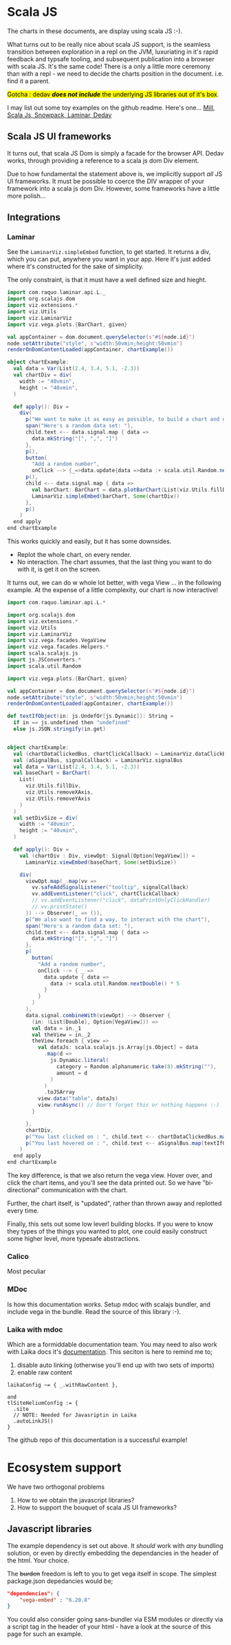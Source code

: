 # Scala JS

The charts in these documents, are display using scala JS :-).

What turns out to be really nice about scala JS support, is the seamless transition between exploration in a repl  on the JVM, luxuriating in it's rapid feedback and typsafe tooling, and subsequent publication into a browser with scala JS. It's the same code! There is a only a little more ceremony than with a repl - we need to decide the charts position in the document. i.e. find it a parent.

<mark>Gotcha : dedav ***does not include*** the underlying JS libraries out of it's box</mark>.

I may list out some toy examples on the github readme. Here's one...
[Mill, Scala Js, Snowpack, Laminar, Dedav](https://github.com/Quafadas/scalajs-snowpack-example)

## Scala JS UI frameworks
It turns out, that scala JS Dom is simply a facade for the browser API. Dedav works, through providing a reference to a scala js dom Div element.

Due to how fundamental the statement above is, we implicitly support _all_ JS UI frameworks. It must be possible to coerce the DIV wrapper of your framework into a scala js dom Div. However, some frameworks have a little more polish...

## Integrations

### Laminar

See the `LaminarViz.simpleEmbed` function, to get started. It returns a div, which you can put, anywhere you want in your app. Here it's just added where it's constructed for the sake of simplicity.

The only constraint, is that it must have a well defined size and hieght.

```scala mdoc:js
import com.raquo.laminar.api.L._
import org.scalajs.dom
import viz.extensions.*
import viz.Utils
import viz.LaminarViz
import viz.vega.plots.{BarChart, given}

val appContainer = dom.document.querySelector(s"#${node.id}")
node.setAttribute("style", s"width:50vmin;height:50vmin")
renderOnDomContentLoaded(appContainer, chartExample())

object chartExample:
  val data = Var(List(2.4, 3.4, 5.1, -2.3))
  val chartDiv = div(
    width := "40vmin",
    height := "40vmin",
  )

  def apply(): Div =
    div(
      p("We want to make it as easy as possible, to build a chart and get our data into it."),
      span("Here's a random data set: "),
      child.text <-- data.signal.map { data =>
        data.mkString("[", ",", "]")
      },
      p(),
      button(
        "Add a random number",
        onClick --> {_=>data.update{data =>data :+ scala.util.Random.nextDouble() * 5}}),
      p(),
      child <-- data.signal.map { data =>
        val barChart: BarChart = data.plotBarChart(List(viz.Utils.fillDiv))
        LaminarViz.simpleEmbed(barChart, Some(chartDiv))
      },
      p()
    )
  end apply
end chartExample

```

This works quickly and easily, but it has some downsides.

- Replot the whole chart, on every render.
- No interaction. The chart assumes, that the last thing you want to do with it, is get it on the screen.

It turns out, we can do w whole lot better, with vega View ... in the following example. At the expense of a little complexity, our chart is now interactive!

```scala mdoc:js
import com.raquo.laminar.api.L.*

import org.scalajs.dom
import viz.extensions.*
import viz.Utils
import viz.LaminarViz
import viz.vega.facades.VegaView
import viz.vega.facades.Helpers.*
import scala.scalajs.js
import js.JSConverters.*
import scala.util.Random

import viz.vega.plots.{BarChart, given}

val appContainer = dom.document.querySelector(s"#${node.id}")
node.setAttribute("style", s"width:50vmin;height:50vmin")
renderOnDomContentLoaded(appContainer, chartExample())

def textIfObject(in: js.UndefOr[js.Dynamic]): String =
  if in == js.undefined then "undefined"
  else js.JSON.stringify(in.get)


object chartExample:
  val (chartDataClickedBus, chartClickCallback) = LaminarViz.dataClickBus
  val (aSignalBus, signalCallback) = LaminarViz.signalBus
  val data = Var(List(2.4, 3.4, 5.1, -2.3))
  val baseChart = BarChart(
    List(
      viz.Utils.fillDiv,
      viz.Utils.removeXAxis,
      viz.Utils.removeYAxis
    )
  )
  val setDivSize = div(
    width := "40vmin",
    height := "40vmin",
  )

  def apply(): Div =
    val (chartDiv : Div, viewOpt: Signal[Option[VegaView]]) =
      LaminarViz.viewEmbed(baseChart, Some(setDivSize))

    div(
      viewOpt.map(_.map(vv =>
        vv.safeAddSignalListener("tooltip", signalCallback)
        vv.addEventListener("click", chartClickCallback)
        // vv.addEventListener("click", dataPrintOnlyClickHandler)
        // vv.printState()
      )) --> Observer(_ => ()),
      p("We also want to find a way, to interact with the chart"),
      span("Here's a random data set: "),
      child.text <-- data.signal.map { data =>
        data.mkString("[", ",", "]")
      },
      p(
        button(
          "Add a random number",
          onClick --> { _ =>
            data.update { data =>
              data :+ scala.util.Random.nextDouble() * 5
            }
          }
        )
      ),
      data.signal.combineWith(viewOpt) --> Observer {
        (in: (List[Double], Option[VegaView])) =>
        val data = in._1
        val theView = in._2
        theView.foreach { view =>
          val dataJs: scala.scalajs.js.Array[js.Object] = data
            .map(d =>
              js.Dynamic.literal(
                category = Random.alphanumeric.take(8).mkString(""),
                amount = d
              )
            )
            .toJSArray
          view.data("table", dataJs)
          view.runAsync() // Don't forget this or nothing happens :-)
        }

      },
      chartDiv,
      p("You last clicked on : ", child.text <-- chartDataClickedBus.map(textIfObject)),
      p("You last hovered on : ", child.text <-- aSignalBus.map(textIfObject))
    )
  end apply
end chartExample
```

The key difference, is that we also return the vega view. Hover over, and click the chart items, and you'll see the data printed out. So we have "bi-directional" communication with the chart.

Further, the chart itself, is "updated", rather than thrown away and replotted every time.

Finally, this sets out some low leverl building blocks. If you were to know they types of the things you wanted to plot, one could easily construct some higher level, more typesafe abstractions.

### Calico

Most peculiar

### MDoc
Is how this documentation works. Setup mdoc with scalajs bundler, and include vega in the bundle. Read the source of this library :-).

### Laika with mdoc


Which are a formiddable documentation team. You may need to also work with Laika docs it's [documentation](https://planet42.github.io/Laika/0.18/02-running-laika/01-sbt-plugin.html). This seciton is here to remind me to;

1. disable auto linking (otherwise you'll end up with two sets of imports)
2. enable raw content

```
laikaConfig ~= { _.withRawContent },

and
tlSiteHeliumConfig := {
  .site
  // NOTE: Needed for Javasriptin in Laika
  .autoLinkJS()
}
```

The github repo of this documentation is a successful example!


# Ecosystem support
We have two orthogonal problems

1. How to we obtain the javascript libraries?
2. How to support the bouquet of scala JS UI frameworks?

## Javascript libraries
The example dependency is set out above. It _should_ work with _any_ bundling solution, or even by directly embedding the dependancies in the header of the html. Your choice.

The ~~burden~~ freedom is left to you to get vega itself in scope. The simplest package.json depedancies would be;

```json
"dependencies": {
    "vega-embed" : "6.20.8"
}
```

You could also consider going sans-bundler via ESM modules or directly via a script tag in the header of your html - have a look at the source of this page for such an example.
